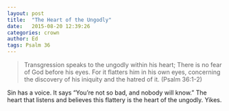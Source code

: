 ```yaml
---
layout: post
title:  "The Heart of the Ungodly"
date:   2015-08-20 12:39:26
categories: crown
author: Ed
tags: Psalm 36
---
```


> Transgression speaks to the ungodly within his heart; There is no fear of God before his eyes. For it flatters him in his own eyes, concerning the discovery of his iniquity and the hatred of it. (Psalm 36:1-2)

Sin has a voice.  It says “You’re not so bad, and nobody will know.” The heart that listens and believes this flattery is the heart of the ungodly. Yikes. 
